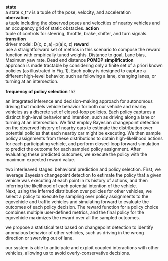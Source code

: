 __state__\
a state x_t^v is a tuple of the pose, velocity, and acceleration\
__obervation__\
a tuple including the observed poses and velocities of nearby vehicles and an occupancy grid of static obstacles.
__action__\
tuple of controls for steering, throttle, brake, shifter, and turn signals.\
__transition__\
driver model: D(x, z ,a)=p(a|x, z)
__reward__\
use a straightforward set of metrics in this scenario to compose the reward function with empirically tuned weights. Distance to goal, Lane bias, Maximum yaw rate, Dead end distance
__POMDP simplification__\
approach is made tractable by considering only a finite set of a priori known policies (as illustrated in Fig. 1). Each policy is designed to capture a different high-level behavior, such as following a lane, changing lanes, or turning at an intersection.

__frequency of policy selection__ 1hz

an integrated inference and decision-making approach for autonomous driving that models vehicle behavior for both our vehicle and nearby vehicles as a discrete set of closed-loop policies. Each policy captures a distinct high-level behavior and intention, such as driving along a lane or turning at an intersection. We first employ Bayesian changepoint detection on the observed history of nearby cars to estimate the distribution over potential policies that each nearby car might be executing. We then sample policy assignments from these distributions to obtain high-likelihood actions for each participating vehicle, and perform closed-loop forward simulation to predict the outcome for each sampled policy assignment. After evaluating these predicted outcomes, we execute the policy with the maximum expected reward value. 

two interleaved stages: behavioral prediction and policy selection. First, we leverage Bayesian changepoint detection to estimate the policy that a given vehicle was executing at each point in its history of actions, and then inferring the likelihood of each potential intention of the vehicle. \
Next, using the inferred distribution over policies for other vehicles, we select a policy to execute by sampling over policy assignments to the egovehicle and traffic vehicles and simulating forward to evaluate the outcomes of each policy decision. The reward function for a policy choice combines multiple user-defined metrics, and the final policy for the egovehicle maximizes the reward over all the sampled outcomes. 

we propose a statistical test based on changepoint detection to identify anomalous behavior of other vehicles, such as driving in the wrong direction or swerving out of lane. 

our system is able to anticipate and exploit coupled interactions with other vehicles, allowing us to avoid overly-conservative decisions.

